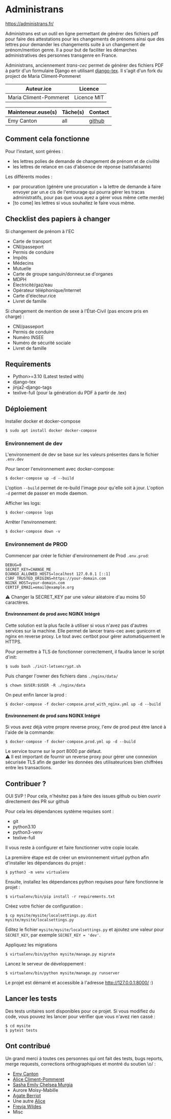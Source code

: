 Administrans
===

https://administrans.fr/

Administrans est un outil en ligne permettant de générer des fichiers pdf pour faire des attestations pour les changements de prénoms ainsi que des lettres pour demander les changements suite à un changement de prénom/mention genre.
Il a pour but de faciliter les démarches administratives des personnes transgenre en France.


Administrans, anciennement *trans-cec* permet de générer des fichiers PDF à partir d'un formulaire Django en utilisant [django-tex](https://pypi.org/project/django-tex/).
Il s'agit d'un fork du project de Maria Climent-Pommeret

| Auteur.ice             | Licence     |
|------------------------|-------------|
| Maria Climent-Pommeret | Licence MIT |


| Mainteneur.euse(s) | Tâche(s)   | Contact |
|--------------------|------------|---------|
| Emy Canton         | all        |     [github](https://github.com/entropyqueen/trans-cec/issues)    |

Comment cela fonctionne
-----------------------

Pour l'instant, sont gérées :
- les lettres polies de demande de changement de prénom et de civilité
- les lettres de relance en cas d'absence de réponse (satisfaisante)

Les différents modes :
- par procuration (génère une procuration + la lettre de demande à faire envoyer
par un.e cis de l'entourage qui pourra gérer les tracas administratifs, pour pas
que vous ayez a gérer vous même cette merde)
- [to come] les lettres si vous souhaitez le faire vous même.

Checklist des papiers à changer
-------------------------------

Si changement de prénom à l'EC
- Carte de transport
- CNI/passeport
- Permis de conduire
- Impôts
- Médecins
- Mutuelle
- Carte de groupe sanguin/donneur.se d'organes
- MDPH
- Électricité/gaz/eau
- Opérateur téléphonique/Internet
- Carte d'électeur.rice
- Livret de famille

Si changement de mention de sexe à l'État-Civil (pas encore pris en charge) :
- CNI/passeport
- Permis de conduire
- Numéro INSEE
- Numéro de sécurité sociale
- Livret de famille

Requirements
------------

- Python>=3.10 (Latest tested with)
- django-tex
- jinja2-django-tags
- texlive-full (pour la génération du PDF à partir de .tex)

Déploiement
----------

Installer docker et docker-compose

```shell
$ sudo apt install docker docker-compose
```

### Environnement de dev

L'environnement de dev se base sur les valeurs présentes dans le fichier `.env.dev`

Pour lancer l'environnement avec docker-compose:

```shell
$ docker-compose up -d --build
```
L'option `--build` permet de re-build l'image pour qu'elle soit à jour.
L'option `-d` permet de passer en mode daemon.

Afficher les logs:
```shell
$ docker-compose logs
```

Arrêter l'environnement:
```shell
$ docker-compose down -v
```

### Environnement de PROD

Commencer par créer le fichier d'environnement de Prod `.env.prod`:
```shell
DEBUG=0
SECRET_KEY=CHANGE_ME
DJANGO_ALLOWED_HOSTS=localhost 127.0.0.1 [::1]
CSRF_TRUSTED_ORIGINS=https://your-domain.com
NGINX_HOST=your-domain.com
CERTIF_EMAIL=email@example.org
```
⚠️ Changer la SECRET_KEY par une valeur aléatoire d'au moins 50 caractères.
 
#### Environnement de prod avec NGINX Intégré

Cette solution est la plus facile à utiliser si vous n'avez pas d'autres services sur la machine.
Elle permet de lancer trans-cec avec gunicorn et nginx en reverse proxy. Le tout avec certbot pour gérer 
automatiquement le HTTPS.

Pour permettre à TLS de fonctionner correctement, il faudra lancer le script d'init:
```shell
$ sudo bash ./init-letsencrypt.sh
```

Puis changer l'owner des fichiers dans `./nginx/data/`
```shell
$ chown $USER:$USER -R ./nginx/data
```

On peut enfin lancer la prod :
```shell
$ docker-compose -f docker-compose.prod_with_nginx.yml up -d --build
```


#### Environnement de prod *sans* NGINX Intégré

Si vous avez déjà votre propre reverse proxy, l'env de prod peut être lancé à l'aide de la commande:
```shell
$ docker-compose -f docker-compose.prod.yml up -d --build
```

Le service tourne sur le port 8000 par défaut.  
⚠️ Il est important de fournir un reverse proxy pour gérer une connexion sécurisée TLS afin de garder les données des utilisateurices bien chiffrées entre les transactions.

Contribuer ?
------------

OUI SVP ! Pour cela, n'hésitez pas à faire des issues github ou bien ouvrir directement des PR sur github 

Pour cela les dépendances système requises sont :

- git
- python3.10
- python3-venv
- texlive-full

Il vous reste à configurer et faire fonctionner votre copie locale.

La première étape est de créer un environnement virtuel python afin d'installer les dépendances du projet :

    $ python3 -m venv virtualenv

Ensuite, installez les dépendances python requises pour faire fonctionne le projet :

    $ virtualenv/bin/pip install -r requirements.txt

Créez votre fichier de configuration :

    $ cp mysite/mysite/localsettings.py.dist mysite/mysite/localsettings.py

Éditez le fichier `mysite/mysite/localsettings.py` et ajoutez une valeur pour `SECRET_KEY`,
par exemple `SECRET_KEY = 'dev'`.

Appliquez les migrations

    $ virtualenv/bin/python mysite/manage.py migrate

Lancez le serveur de développement :

    $ virtualenv/bin/python mysite/manage.py runserver

Le projet est démarré et accessible à l'adresse http://127.0.0.1:8000/ :)

Lancer les tests
----------------

Des tests unitaires sont disponibles pour ce projet. Si vous modifiez du code, vous pouvez
les lancer pour vérifier que vous n'avez rien cassé :

    $ cd mysite
    $ pytest tests

Ont contribué
-------------

Un grand merci à toutes ces personnes qui ont fait des tests, bugs reports, merge requests, corrections orthographiques
et montré du soutien \o/ :

- [Emy Canton](https://entropyqueen.github.io/)
- [Alice Climent-Pommeret](https://alice.climent-pommeret.red/fr)
- [Sasha Emily Chelsea Murgia](https://www.chelsea486mhz.fr)
- Aurore Moisy-Mabille
- [Agate Berriot](https://agate.blue/)
- Une autre [Alice](https://bidule.menf.in/users/alice)
- [Freyja Wildes](https://social.art-software.fr/@freyja_wildes)
- Misc
